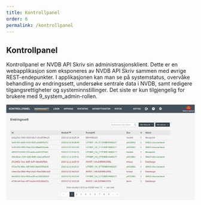 ```yaml
---
title: Kontrollpanel
order: 6
permalink: /kontrollpanel
---
```


## Kontrollpanel

Kontrollpanel er NVDB API Skriv sin administrasjonsklient. Dette er en webapplikasjon som eksponeres av NVDB API Skriv sammen med øvrige REST-endepunkter.
I applikasjonen kan man se på systemstatus, overvåke behandling av endringssett, undersøke sentrale data i NVDB, samt redigere tilgangsrettigheter og systeminnstillinger.
Det siste er kun tilgjengelig for brukere med 9_system_admin-rollen.

![Kontrollpanel](./assets/kontrollpanel.png "Kontrollpanel")

